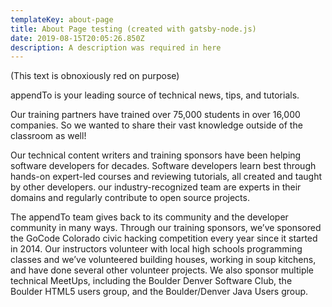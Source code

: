 ```yaml
---
templateKey: about-page
title: About Page testing (created with gatsby-node.js)
date: 2019-08-15T20:05:26.850Z
description: A description was required in here
---
```


(This text is obnoxiously red on purpose)

appendTo is your leading source of technical news, tips, and tutorials.

Our training partners have trained over 75,000 students in over 16,000 companies. So we wanted to share their vast knowledge outside of the classroom as well!

Our technical content writers and training sponsors have been helping software developers for decades. Software developers learn best through hands-on expert-led courses and reviewing tutorials, all created and taught by other developers. our industry-recognized team are experts in their domains and regularly contribute to open source projects.

The appendTo team gives back to its community and the developer community in many ways. Through our training sponsors, we’ve sponsored the GoCode Colorado civic hacking competition every year since it started in 2014. Our instructors volunteer with local high schools programming classes and we’ve volunteered building houses, working in soup kitchens, and have done several other volunteer projects. We also sponsor multiple technical MeetUps, including the Boulder Denver Software Club, the Boulder HTML5 users group, and the Boulder/Denver Java Users group.
